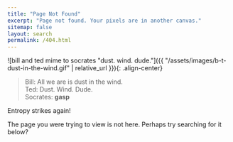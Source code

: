 ```yaml
---
title: "Page Not Found"
excerpt: "Page not found. Your pixels are in another canvas."
sitemap: false
layout: search
permalink: /404.html
---
```


![bill and ted mime to socrates "dust. wind. dude."]({{ "/assets/images/b-t-dust-in-the-wind.gif" | relative_url }}){: .align-center}

> Bill: All we are is dust in the wind.  
> Ted: Dust. Wind. Dude.  
> Socrates: **gasp**  

Entropy strikes again!  

The page you were trying to view is not here. Perhaps try searching for it below?